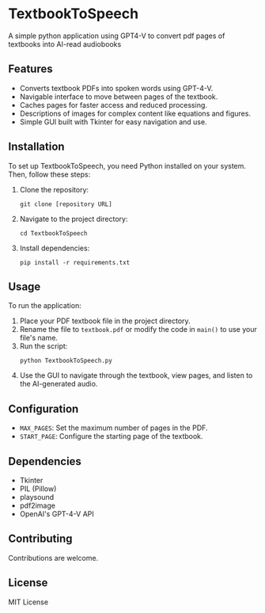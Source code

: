 # TextbookToSpeech
A simple python application using GPT4-V to convert pdf pages of textbooks into AI-read audiobooks

## Features
- Converts textbook PDFs into spoken words using GPT-4-V.
- Navigable interface to move between pages of the textbook.
- Caches pages for faster access and reduced processing.
- Descriptions of images for complex content like equations and figures.
- Simple GUI built with Tkinter for easy navigation and use.

## Installation
To set up TextbookToSpeech, you need Python installed on your system. Then, follow these steps:

1. Clone the repository:
   ```
   git clone [repository URL]
   ```
2. Navigate to the project directory:
   ```
   cd TextbookToSpeech
   ```
3. Install dependencies:
   ```
   pip install -r requirements.txt
   ```

## Usage
To run the application:

1. Place your PDF textbook file in the project directory.
2. Rename the file to `textbook.pdf` or modify the code in `main()` to use your file's name.
3. Run the script:
   ```
   python TextbookToSpeech.py
   ```
4. Use the GUI to navigate through the textbook, view pages, and listen to the AI-generated audio.

## Configuration
- `MAX_PAGES`: Set the maximum number of pages in the PDF.
- `START_PAGE`: Configure the starting page of the textbook.

## Dependencies
- Tkinter
- PIL (Pillow)
- playsound
- pdf2image
- OpenAI's GPT-4-V API


## Contributing
Contributions are welcome. 

## License
MIT License
